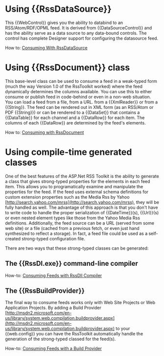 # Using **{{RssDataSource}}**
This {{WebControl}} gives you the ability to databind to an RSS/Atom/RDF/OPML feed. It is derived from {{DataSourceControl}} and has the ability serve as a data source to any data-bound controls. The control has complete Designer support for configuring the datasource feed.

How to: [Consuming With RssDataSource](Consuming-With-RssDataSource)

# Using **{{RssDocument}}** class
This base-level class can be used to consume a feed in a weak-typed form (much the way Version 1.0 of the RssToolkit worked) where the feed dynamically determines the columns available. You can use this to either consume or publish feed in code-behind or even in a non-web situation. You can load a feed from a file, from a URL. from a {{XmlReader}} or from a {{String}}. The feed can be rendered out in XML form (as an RSS/Atom or PDF {{String}}) or can be rendered to a {{DataSet}} that contains a {{DataTable}} for each channel and a {{DataRow}} for each item. The columns of each {{DataRow}} are determined by the feed's elements.

How to: [Consuming with RssDocument](Consuming-with-RssDocument)

# Using compile-time generated classes
One of the best features of the ASP.Net RSS Toolkit is the ability to generate a class that gives strong-typed properties for the elements in each feed item. This allows you to programatically examine and manipulate the properties for the feed. If the feed uses external schema definitions for custom extension properties such as the Media Rss by Yahoo [http://search.yahoo.com/mrss](http://search.yahoo.com/mrss), they will be fully handled as well. The advantage of this approach is that you don't have to write code to handle the proper serialization of {{DateTime}}(s), {{Url}}(s) or even nested element types like those from the Yahoo Media Rss definitions. Additionally, the feed source can be a URL (served from some web site) or a file (cached from a previous fetch, or even just hand synthesized to reflect a storage). In fact, a feed file could be used as a self-created strong-typed configuration file.

There are two ways that these strong-typed classes can be generated:
## The **{{RssDl.exe}}** command-line compiler

How-to: [Consuming Feeds with RssDll Compiler](Consuming-Feeds-with-RssDll-Compiler)

## The **{{RssBuildProvider}}**
The final way to consume feeds works only with Web Site Projects or Web Application Projects. By adding a Build Provider [http://msdn2.microsoft.com/en-us/library/system.web.compilation.buildprovider.aspx](http://msdn2.microsoft.com/en-us/library/system.web.compilation.buildprovider.aspx) to your {{web.config}} you can have the RssToolkit automatically handle the generation of the strong-typed classed for the feed(s).

How-to: [Consuming Feeds with a Build Provider](Consuming-Feeds-with-a-Build-Provider)